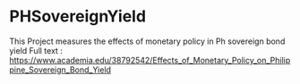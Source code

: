 # PHSovereignYield
This Project measures the effects of monetary policy in Ph sovereign bond yield 
Full text : https://www.academia.edu/38792542/Effects_of_Monetary_Policy_on_Philippine_Sovereign_Bond_Yield
